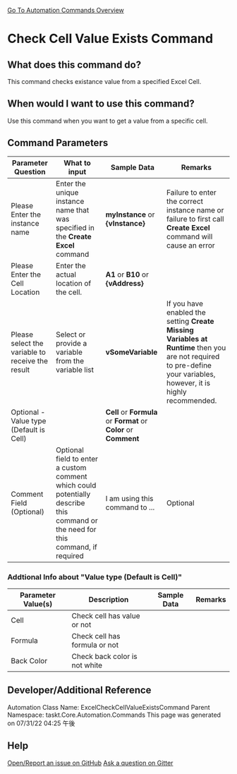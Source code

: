 <!--TITLE: Check Cell Value Exists Command -->
<!-- SUBTITLE: a command in the Excel Commands group. -->
[Go To Automation Commands Overview](/automation-commands.md)


# Check Cell Value Exists Command


## What does this command do?
This command checks existance value from a specified Excel Cell.


## When would I want to use this command?
Use this command when you want to get a value from a specific cell.


## Command Parameters
| Parameter Question   	| What to input  	|  Sample Data 	| Remarks  	|
| ---                    | ---               | ---           | ---       |
|Please Enter the instance name|Enter the unique instance name that was specified in the **Create Excel** command|**myInstance** or **{vInstance}**|Failure to enter the correct instance name or failure to first call **Create Excel** command will cause an error|
|Please Enter the Cell Location|Enter the actual location of the cell.|**A1** or **B10** or **{vAddress}**||
|Please select the variable to receive the result|Select or provide a variable from the variable list|**vSomeVariable**|If you have enabled the setting **Create Missing Variables at Runtime** then you are not required to pre-define your variables, however, it is highly recommended.|
|Optional - Value type (Default is Cell)||**Cell** or **Formula** or **Format** or **Color** or **Comment**||
|Comment Field (Optional)|Optional field to enter a custom comment which could potentially describe this command or the need for this command, if required|I am using this command to ...|Optional|








### Addtional Info about &quot;Value type (Default is Cell)&quot;
| Parameter Value(s) | Description   | Sample Data 	| Remarks  	|
| ---             | ---           | ---          | ---       |
|Cell|Check cell has value or not|||
|Formula|Check cell has formula or not|||
|Back Color|Check back color is not white|||




## Developer/Additional Reference
Automation Class Name: ExcelCheckCellValueExistsCommand
Parent Namespace: taskt.Core.Automation.Commands
This page was generated on 07/31/22 04:25 午後


## Help
[Open/Report an issue on GitHub](https://github.com/saucepleez/taskt/issues/new)
[Ask a question on Gitter](https://gitter.im/taskt-rpa/Lobby)
